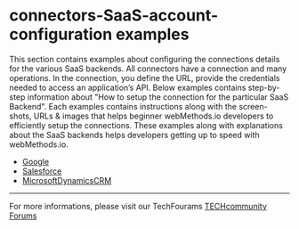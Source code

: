# connectors-SaaS-account-configuration examples

This section contains examples about configuring the connections details for the various SaaS backends. All connectors have a connection and many operations. In the connection, you define the URL, provide the credentials needed to access an application’s API. Below examples contains step-by-step information about "How to setup the connection for the particular SaaS Backend". Each examples contains instructions along with the screen-shots, URLs & images that helps beginner webMethods.io developers to efficiently setup the connections. These examples along with explanations about the SaaS backends helps developers getting up to speed with webMethods.io.

* [Google](./Google)
* [Salesforce](./Salesforce)
* [MicrosoftDynamicsCRM](./MicrosoftDynamicsCRM)

_______________________________
For more informations, please visit our TechFourams [TECHcommunity Forums](http://tech.forums.softwareag.com/techjforum/forums/list.page?product=integration-cloud)



